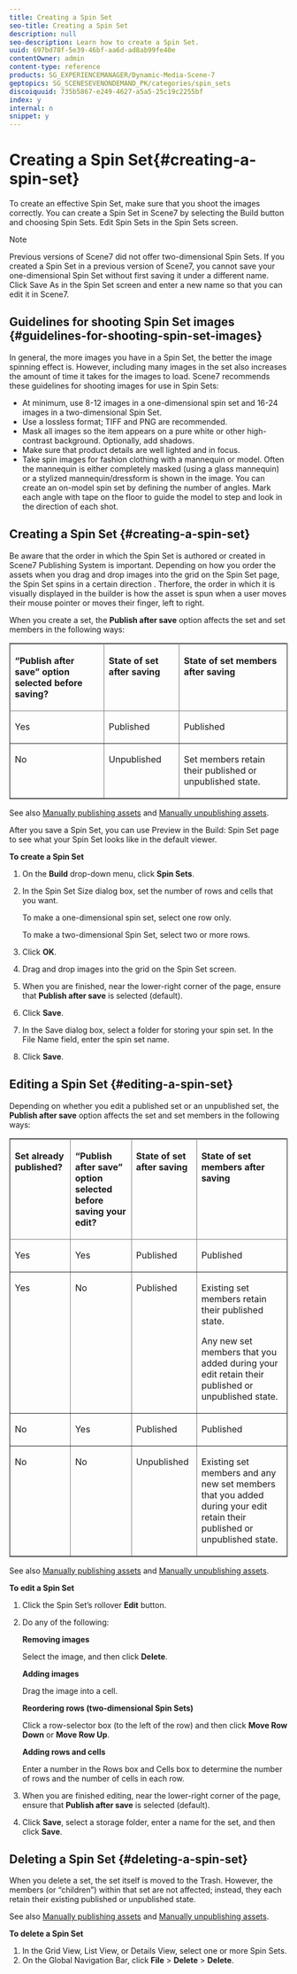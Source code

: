 ```yaml
---
title: Creating a Spin Set
seo-title: Creating a Spin Set
description: null
seo-description: Learn how to create a Spin Set.
uuid: 697bd78f-5e39-46bf-aa6d-ad8ab99fe40e
contentOwner: admin
content-type: reference
products: SG_EXPERIENCEMANAGER/Dynamic-Media-Scene-7
geptopics: SG_SCENESEVENONDEMAND_PK/categories/spin_sets
discoiquuid: 735b5867-e249-4627-a5a5-25c19c2255bf
index: y
internal: n
snippet: y
---
```


# Creating a Spin Set{#creating-a-spin-set}

To create an effective Spin Set, make sure that you shoot the images correctly. You can create a Spin Set in Scene7 by selecting the Build button and choosing Spin Sets. Edit Spin Sets in the Spin Sets screen.

>[!NOTE]
>
>Previous versions of Scene7 did not offer two-dimensional Spin Sets. If you created a Spin Set in a previous version of Scene7, you cannot save your one-dimensional Spin Set without first saving it under a different name. Click Save As in the Spin Set screen and enter a new name so that you can edit it in Scene7.

## Guidelines for shooting Spin Set images {#guidelines-for-shooting-spin-set-images}

In general, the more images you have in a Spin Set, the better the image spinning effect is. However, including many images in the set also increases the amount of time it takes for the images to load. Scene7 recommends these guidelines for shooting images for use in Spin Sets:

* At minimum, use 8-12 images in a one-dimensional spin set and 16-24 images in a two-dimensional Spin Set.
* Use a lossless format; TIFF and PNG are recommended.
* Mask all images so the item appears on a pure white or other high-contrast background. Optionally, add shadows.
* Make sure that product details are well lighted and in focus.
* Take spin images for fashion clothing with a mannequin or model. Often the mannequin is either completely masked (using a glass mannequin) or a stylized mannequin/dressform is shown in the image. You can create an on-model spin set by defining the number of angles. Mark each angle with tape on the floor to guide the model to step and look in the direction of each shot.

## Creating a Spin Set {#creating-a-spin-set}

Be aware that the order in which the Spin Set is authored or created in Scene7 Publishing System is important. Depending on how you order the assets when you drag and drop images into the grid on the Spin Set page, the Spin Set spins in a certain direction . Therfore, the order in which it is visually displayed in the builder is how the asset is spun when a user moves their mouse pointer or moves their finger, left to right.

When you create a set, the **Publish after save** option affects the set and set members in the following ways:

<table border="1" cellpadding="4" cellspacing="0" frame="border" rules="all" summary=""> 
 <thead align="left"> 
  <tr> 
   <th class="cellrowborder" id="d19e18967" valign="top" width="NaN%"><p>“Publish after save” option selected before saving?</p></th> 
   <th class="cellrowborder" id="d19e18970" valign="top" width="NaN%"><p>State of set after saving</p></th> 
   <th class="cellrowborder" id="d19e18973" valign="top" width="NaN%"><p>State of set members after saving</p></th> 
  </tr> 
 </thead> 
 <tbody> 
  <tr> 
   <td class="cellrowborder" headers="d19e18967 " valign="top" width="NaN%"><p>Yes</p></td> 
   <td class="cellrowborder" headers="d19e18970 " valign="top" width="NaN%"><p>Published</p></td> 
   <td class="cellrowborder" headers="d19e18973 " valign="top" width="NaN%"><p>Published</p></td> 
  </tr> 
  <tr> 
   <td class="cellrowborder" headers="d19e18967 " valign="top" width="NaN%"><p>No</p></td> 
   <td class="cellrowborder" headers="d19e18970 " valign="top" width="NaN%"><p>Unpublished</p></td> 
   <td class="cellrowborder" headers="d19e18973 " valign="top" width="NaN%"><p>Set members retain their published or unpublished state.</p></td> 
  </tr> 
 </tbody> 
</table>

See also [Manually publishing assets](publishing-files.md#manually_publishing_assets) and [Manually unpublishing assets](publishing-files.md#manually_unpublishing_assets).

After you save a Spin Set, you can use Preview in the Build: Spin Set page to see what your Spin Set looks like in the default viewer.

**To create a Spin Set**

1. On the **Build** drop-down menu, click **Spin Sets**.
1. In the Spin Set Size dialog box, set the number of rows and cells that you want.

   To make a one-dimensional spin set, select one row only.

   To make a two-dimensional Spin Set, select two or more rows.

1. Click **OK**.
1. Drag and drop images into the grid on the Spin Set screen.
1. When you are finished, near the lower-right corner of the page, ensure that **Publish after save** is selected (default).
1. Click **Save**.
1. In the Save dialog box, select a folder for storing your spin set. In the File Name field, enter the spin set name.
1. Click **Save**.

## Editing a Spin Set {#editing-a-spin-set}

Depending on whether you edit a published set or an unpublished set, the **Publish after save** option affects the set and set members in the following ways:

<table border="1" cellpadding="4" cellspacing="0" frame="border" rules="all" summary=""> 
 <thead align="left"> 
  <tr> 
   <th class="cellrowborder" id="d19e19081" valign="top" width="NaN%"><p>Set already published?</p></th> 
   <th class="cellrowborder" id="d19e19084" valign="top" width="NaN%"><p>“Publish after save” option selected before saving your edit?</p></th> 
   <th class="cellrowborder" id="d19e19087" valign="top" width="NaN%"><p>State of set after saving</p></th> 
   <th class="cellrowborder" id="d19e19090" valign="top" width="NaN%"><p>State of set members after saving</p></th> 
  </tr> 
 </thead> 
 <tbody> 
  <tr> 
   <td class="cellrowborder" headers="d19e19081 " valign="top" width="NaN%"><p>Yes</p></td> 
   <td class="cellrowborder" headers="d19e19084 " valign="top" width="NaN%"><p>Yes</p></td> 
   <td class="cellrowborder" headers="d19e19087 " valign="top" width="NaN%"><p>Published</p></td> 
   <td class="cellrowborder" headers="d19e19090 " valign="top" width="NaN%"><p>Published</p></td> 
  </tr> 
  <tr> 
   <td class="cellrowborder" headers="d19e19081 " valign="top" width="NaN%"><p>Yes</p></td> 
   <td class="cellrowborder" headers="d19e19084 " valign="top" width="NaN%"><p>No</p></td> 
   <td class="cellrowborder" headers="d19e19087 " valign="top" width="NaN%"><p>Published</p></td> 
   <td class="cellrowborder" headers="d19e19090 " valign="top" width="NaN%"><p>Existing set members retain their published state.</p><p>Any new set members that you added during your edit retain their published or unpublished state.</p></td> 
  </tr> 
  <tr> 
   <td class="cellrowborder" headers="d19e19081 " valign="top" width="NaN%"><p>No</p></td> 
   <td class="cellrowborder" headers="d19e19084 " valign="top" width="NaN%"><p>Yes</p></td> 
   <td class="cellrowborder" headers="d19e19087 " valign="top" width="NaN%"><p>Published</p></td> 
   <td class="cellrowborder" headers="d19e19090 " valign="top" width="NaN%"><p>Published</p></td> 
  </tr> 
  <tr> 
   <td class="cellrowborder" headers="d19e19081 " valign="top" width="NaN%"><p>No</p></td> 
   <td class="cellrowborder" headers="d19e19084 " valign="top" width="NaN%"><p>No</p></td> 
   <td class="cellrowborder" headers="d19e19087 " valign="top" width="NaN%"><p>Unpublished</p></td> 
   <td class="cellrowborder" headers="d19e19090 " valign="top" width="NaN%"><p>Existing set members and any new set members that you added during your edit retain their published or unpublished state.</p></td> 
  </tr> 
 </tbody> 
</table>

See also [Manually publishing assets](publishing-files.md#manually_publishing_assets) and [Manually unpublishing assets](publishing-files.md#manually_unpublishing_assets).

**To edit a Spin Set**

1. Click the Spin Set’s rollover **Edit** button.
1. Do any of the following:

   **Removing images**

   Select the image, and then click **Delete**.

   **Adding images**

   Drag the image into a cell.

   **Reordering rows (two-dimensional Spin Sets)**

   Click a row-selector box (to the left of the row) and then click **Move Row Down** or **Move Row Up**.

   **Adding rows and cells**

   Enter a number in the Rows box and Cells box to determine the number of rows and the number of cells in each row.

1. When you are finished editing, near the lower-right corner of the page, ensure that **Publish after save** is selected (default).
1. Click **Save**, select a storage folder, enter a name for the set, and then click **Save**.

## Deleting a Spin Set {#deleting-a-spin-set}

When you delete a set, the set itself is moved to the Trash. However, the members (or “children”) within that set are not affected; instead, they each retain their existing published or unpublished state.

See also [Manually publishing assets](publishing-files.md#manually_publishing_assets) and [Manually unpublishing assets](publishing-files.md#manually_unpublishing_assets).

**To delete a Spin Set**

1. In the Grid View, List View, or Details View, select one or more Spin Sets.
1. On the Global Navigation Bar, click **File** &gt; **Delete** &gt; **Delete**.

